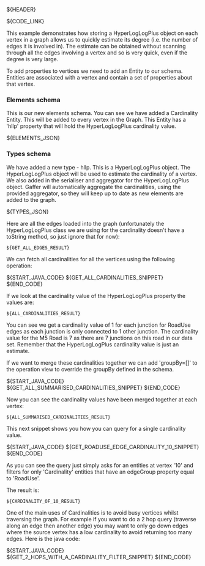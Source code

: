 ${HEADER}

${CODE_LINK}

This example demonstrates how storing a HyperLogLogPlus object on each vertex in a graph allows us to quickly estimate its degree (i.e. the number of edges it is involved in). The estimate can be obtained without scanning through all the edges involving a vertex and so is very quick, even if the degree is very large.

To add properties to vertices we need to add an Entity to our schema. Entities are associated with a vertex and contain a set of properties about that vertex.

### Elements schema

This is our new elements schema. You can see we have added a Cardinality Entity. This will be added to every vertex in the Graph. This Entity has a 'hllp' property that will hold the HyperLogLogPlus cardinality value.

${ELEMENTS_JSON}

### Types schema

We have added a new type - hllp. This is a HyperLogLogPlus object. The HyperLogLogPlus object will be used to estimate the cardinality of a vertex.
We also added in the serialiser and aggregator for the HyperLogLogPlus object. Gaffer will automatically aggregate the cardinalities, using the provided aggregator, so they will keep up to date as new elements are added to the graph.

${TYPES_JSON}

Here are all the edges loaded into the graph (unfortunately the HyperLogLogPlus class we are using for the cardinality doesn't have a toString method, so just ignore that for now):

```
${GET_ALL_EDGES_RESULT}
```

We can fetch all cardinalities for all the vertices using the following operation:

${START_JAVA_CODE}
${GET_ALL_CARDINALITIES_SNIPPET}
${END_CODE}

If we look at the cardinality value of the HyperLogLogPlus property the values are:

```
${ALL_CARDINALITIES_RESULT}
```

You can see we get a cardinality value of 1 for each junction for RoadUse edges as each junction is only connected to 1 other junction.
The cardinality value for the M5 Road is 7 as there are 7 junctions on this road in our data set. 
Remember that the HyperLogLogPlus cardinality value is just an estimate.  

If we want to merge these cardinalities together we can add 'groupBy=[]' to the operation view to override the groupBy defined in the schema.

${START_JAVA_CODE}
${GET_ALL_SUMMARISED_CARDINALITIES_SNIPPET}
${END_CODE}

Now you can see the cardinality values have been merged together at each vertex:

```
${ALL_SUMMARISED_CARDINALITIES_RESULT}
```

This next snippet shows you how you can query for a single cardinality value.

${START_JAVA_CODE}
${GET_ROADUSE_EDGE_CARDINALITY_10_SNIPPET}
${END_CODE}

As you can see the query just simply asks for an entities at vertex '10' and filters for only 'Cardinality' entities that have an edgeGroup property equal to 'RoadUse'. 

The result is:

```
${CARDINALITY_OF_10_RESULT}
```

One of the main uses of Cardinalities is to avoid busy vertices whilst traversing the graph. 
For example if you want to do a 2 hop query (traverse along an edge then another edge) you may want to only go down edges where the source vertex has a low cardinality to avoid returning too many edges.
Here is the java code:

${START_JAVA_CODE}
${GET_2_HOPS_WITH_A_CARDINALITY_FILTER_SNIPPET}
${END_CODE}